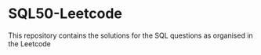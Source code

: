 # SQL50-Leetcode
This repository contains the solutions for the SQL questions as organised in the Leetcode 
